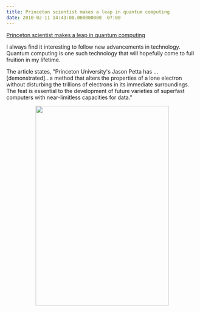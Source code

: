```yaml
---
title: Princeton scientist makes a leap in quantum computing
date: 2010-02-11 14:43:00.000000000 -07:00
---
```

<a href="http://www.princeton.edu/main/news/archive/S26/53/89C28/index.xml?section=topstories">Princeton scientist makes a leap in quantum computing</a>

I always find it interesting to follow new advancements in technology.  Quantum computing is one such technology that will hopefully come to full fruition in my lifetime.

The article states, "Princeton University's Jason Petta has ...[demonstrated]...a method that alters the properties of a lone electron without disturbing the trillions of electrons in its immediate surroundings. The feat is essential to the development of future varieties of superfast computers with near-limitless capacities for data."

<a href="/images/old/20100126_PettaJ_03web.jpg" onblur="try {parent.deselectBloggerImageGracefully();} catch(e) {}"><img style="margin: 0px auto 10px; display: block; text-align: center; cursor: pointer; width: 350px; height: 525px;" src="/images/old/20100126_PettaJ_03web.jpg" border="0" alt="" /></a>
